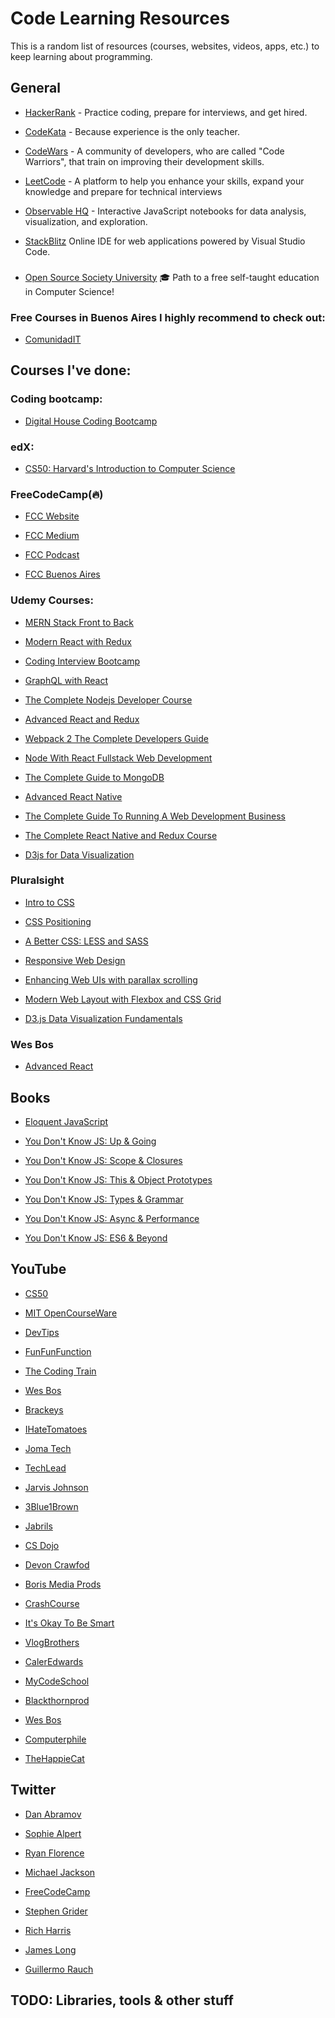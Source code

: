 # Code Learning Resources

This is a random list of resources (courses, websites, videos, apps, etc.) to keep learning about programming.
 
## General 
- [HackerRank](https://www.hackerrank.com) - Practice coding, prepare for interviews, and get hired.

- [CodeKata](http://codekata.com/) - Because experience is the only teacher.

- [CodeWars](https://www.codewars.com/) - A community of developers, who are called "Code Warriors", that train on improving their development skills.

- [LeetCode](https://leetcode.com) - A platform to help you enhance your skills, expand your knowledge and prepare for technical interviews

- [Observable HQ](https://beta.observablehq.com/) - Interactive JavaScript notebooks for data analysis, visualization, and exploration.

- [StackBlitz](https://stackblitz.com/) Online IDE for web applications powered by Visual Studio Code.

### 
- [Open Source Society University](https://github.com/ossu/computer-science) 🎓 Path to a free self-taught education in Computer Science!

### Free Courses in Buenos Aires I highly recommend to check out:
- [ComunidadIT](http://www.comunidadit.org/)

## Courses I've done:
### Coding bootcamp:
- [Digital House Coding Bootcamp](https://www.digitalhouse.com/)

### edX:
- [CS50: Harvard's Introduction to Computer Science](https://www.edx.org/es/course/cs50s-introduction-computer-science-harvardx-cs50x)

### FreeCodeCamp(🔥)
- [FCC Website](https://www.freecodecamp.org/)

- [FCC Medium](https://medium.freecodecamp.org/)

- [FCC Podcast](https://freecodecamp.libsyn.com/)

- [FCC Buenos Aires](https://freecodecampba.org/)

### Udemy Courses:
- [MERN Stack Front to Back](https://www.udemy.com/mern-stack-front-to-back/)

- [Modern React with Redux](https://www.udemy.com/react-redux/)

- [Coding Interview Bootcamp](https://www.udemy.com/coding-interview-bootcamp-algorithms-and-data-structure/)

- [GraphQL with React](https://www.udemy.com/graphql-with-react-course/)

- [The Complete Nodejs Developer Course](https://www.udemy.com/the-complete-nodejs-developer-course-2/)

- [Advanced React and Redux](https://www.udemy.com/react-redux-tutorial/)

- [Webpack 2 The Complete Developers Guide](https://www.udemy.com/webpack-2-the-complete-developers-guide/)

- [Node With React Fullstack Web Development](https://www.udemy.com/node-with-react-fullstack-web-development/)

- [The Complete Guide to MongoDB](https://www.udemy.com/the-complete-developers-guide-to-mongodb/)

- [Advanced React Native](https://www.udemy.com/react-native-advanced/)

- [The Complete Guide To Running A Web Development Business](https://www.udemy.com/the-complete-guide-to-running-a-web-development-business/) 

- [The Complete React Native and Redux Course](https://www.udemy.com/the-complete-react-native-and-redux-course/) 

- [D3js for Data Visualization](https://www.udemy.com/learn-d3js-for-data-visualization/)

### Pluralsight 

- [Intro to CSS](https://www.pluralsight.com/courses/css-intro)

- [CSS Positioning](https://www.pluralsight.com/courses/css-positioning-1834)

- [A Better CSS: LESS and SASS](https://www.pluralsight.com/courses/better-css)

- [Responsive Web Design](https://www.pluralsight.com/courses/responsive-web-design)

- [Enhancing Web UIs with parallax scrolling](https://www.pluralsight.com/courses/parallax-scrolling-enhancing-web-uis)

- [Modern Web Layout with Flexbox and CSS Grid](https://www.pluralsight.com/courses/modern-web-layout-flexbox-css-grid)

- [D3.js Data Visualization Fundamentals](https://www.pluralsight.com/courses/d3js-data-visualization-fundamentals)

### Wes Bos

- [Advanced React](https://advancedreact.com/)

## Books
- [Eloquent JavaScript](https://eloquentjavascript.net/)

- [You Don't Know JS: Up & Going](https://github.com/twang281314/frontEnd/blob/master/book/You%20Don't%20Know%20JS/You%20Don't%20Know%20JS%20%E2%80%94%E2%80%94%20Up%20%26%20Going.pdf)

- [You Don't Know JS: Scope & Closures](https://github.com/twang281314/frontEnd/blob/master/book/You%20Don't%20Know%20JS/You%20Don%E2%80%99t%20Know%20JS%20%E2%80%94%E2%80%94%20Scope%20%26%20Closures.pdf)

- [You Don't Know JS: This & Object Prototypes](https://github.com/twang281314/frontEnd/blob/master/book/You%20Don't%20Know%20JS/You%20Don%E2%80%98t%20Know%20JS%20%E2%80%94%E2%80%94%20This%20%26%20Object%20Prototype.pdf)

- [You Don't Know JS: Types & Grammar](https://github.com/twang281314/frontEnd/blob/master/book/You%20Don't%20Know%20JS/You%20Don't%20Know%20JS%20%E2%80%94%E2%80%94%20Types%20%26%20Grammar.pdf)

- [You Don't Know JS: Async & Performance](https://github.com/twang281314/frontEnd/blob/master/book/You%20Don't%20Know%20JS/You%20Don't%20Know%20JS%20%E2%80%94%E2%80%94%20Async%20%26%20Performance.pdf)

- [You Don't Know JS: ES6 & Beyond](https://github.com/twang281314/frontEnd/blob/master/book/You%20Don't%20Know%20JS/You%20Don%20t%20Know%20JS%20%E2%80%94%E2%80%94%20ES6%20%26%20Beyond.pdf)


## YouTube

- [CS50](https://www.youtube.com/channel/UCcabW7890RKJzL968QWEykA)

- [MIT OpenCourseWare](https://www.youtube.com/channel/UCEBb1b_L6zDS3xTUrIALZOw)

- [DevTips](https://www.youtube.com/user/DevTipsForDesigners)

- [FunFunFunction](https://www.youtube.com/channel/UCO1cgjhGzsSYb1rsB4bFe4Q)

- [The Coding Train](https://www.youtube.com/user/shiffman)

- [Wes Bos](https://www.youtube.com/user/wesbos)

- [Brackeys](https://www.youtube.com/channel/UCYbK_tjZ2OrIZFBvU6CCMiA)

- [IHateTomatoes](https://www.youtube.com/channel/UC7O6CntQoAI-wYyJxYiqNUg)

- [Joma Tech](https://www.youtube.com/channel/UCV0qA-eDDICsRR9rPcnG7tw)

- [TechLead](https://www.youtube.com/channel/UC4xKdmAXFh4ACyhpiQ_3qBw)

- [Jarvis Johnson](https://www.youtube.com/user/VSympathyV)

- [3Blue1Brown](https://www.youtube.com/channel/UCYO_jab_esuFRV4b17AJtAw)

- [Jabrils](https://www.youtube.com/channel/UCQALLeQPoZdZC4JNUboVEUg)

- [CS Dojo](https://www.youtube.com/channel/UCxX9wt5FWQUAAz4UrysqK9A/featured)

- [Devon Crawfod](https://www.youtube.com/channel/UCDrekHmOnkptxq3gUU0IyfA)

- [Boris Media Prods](https://www.youtube.com/channel/UCom63VwJ7E9nzULprrLScJw)

- [CrashCourse](https://www.youtube.com/channel/UCX6b17PVsYBQ0ip5gyeme-Q)

- [It's Okay To Be Smart](https://www.youtube.com/channel/UCH4BNI0-FOK2dMXoFtViWHw)

- [VlogBrothers](https://www.youtube.com/channel/UCGaVdbSav8xWuFWTadK6loA)

- [CalerEdwards](https://www.youtube.com/user/CalerEdwards/videos)

- [MyCodeSchool](https://www.youtube.com/user/mycodeschool/featured)

- [Blackthornprod](https://www.youtube.com/channel/UC9Z1XWw1kmnvOOFsj6Bzy2g/featured)

- [Wes Bos](https://www.youtube.com/channel/UCoebwHSTvwalADTJhps0emA)

- [Computerphile](https://www.youtube.com/channel/UC9-y-6csu5WGm29I7JiwpnA)

- [TheHappieCat](https://www.youtube.com/user/TheHappieCat)

## Twitter

- [Dan Abramov](https://twitter.com/dan_abramov)

- [Sophie Alpert](https://twitter.com/sophiebits)

- [Ryan Florence](https://twitter.com/ryanflorence)

- [Michael Jackson](https://twitter.com/mjackson)

- [FreeCodeCamp](https://twitter.com/freeCodeCamp)

- [Stephen Grider](https://twitter.com/ste_grider)

- [Rich Harris](https://twitter.com/Rich_Harris)

- [James Long](https://twitter.com/jlongster)

- [Guillermo Rauch](https://twitter.com/rauchg)

## TODO: Libraries, tools & other stuff

